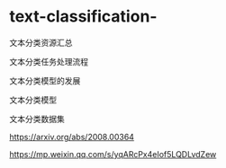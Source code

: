 # text-classification-
文本分类资源汇总

文本分类任务处理流程

文本分类模型的发展

文本分类模型

文本分类数据集

https://arxiv.org/abs/2008.00364

https://mp.weixin.qq.com/s/yqARcPx4eIof5LQDLvdZew

